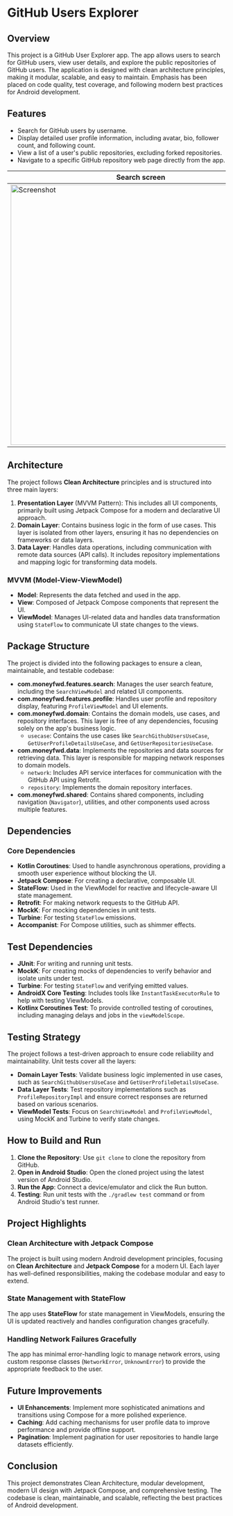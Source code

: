 # GitHub Users Explorer

## Overview
This project is a GitHub User Explorer app. The app allows users to search for GitHub users, view user details, and explore the public repositories of GitHub users. The application is designed with clean architecture principles, making it modular, scalable, and easy to maintain. Emphasis has been placed on code quality, test coverage, and following modern best practices for Android development.

## Features
- Search for GitHub users by username.
- Display detailed user profile information, including avatar, bio, follower count, and following count.
- View a list of a user's public repositories, excluding forked repositories.
- Navigate to a specific GitHub repository web page directly from the app.

| Search screen | Profile screen |
| --- | --- |
| <img src="https://github.com/user-attachments/assets/5571dd7d-3408-4842-987b-dfadbfff96f0" alt="Screenshot" height="600"> | <img src="https://github.com/user-attachments/assets/8f4b00b4-c877-428c-8dc4-76c3b749ce42" alt="Screenshot" height="600"> |


## Architecture
The project follows **Clean Architecture** principles and is structured into three main layers:

1. **Presentation Layer** (MVVM Pattern): This includes all UI components, primarily built using Jetpack Compose for a modern and declarative UI approach.
2. **Domain Layer**: Contains business logic in the form of use cases. This layer is isolated from other layers, ensuring it has no dependencies on frameworks or data layers.
3. **Data Layer**: Handles data operations, including communication with remote data sources (API calls). It includes repository implementations and mapping logic for transforming data models.

### MVVM (Model-View-ViewModel)
- **Model**: Represents the data fetched and used in the app.
- **View**: Composed of Jetpack Compose components that represent the UI.
- **ViewModel**: Manages UI-related data and handles data transformation using `StateFlow` to communicate UI state changes to the views.

## Package Structure
The project is divided into the following packages to ensure a clean, maintainable, and testable codebase:

- **com.moneyfwd.features.search**: Manages the user search feature, including the `SearchViewModel` and related UI components.
- **com.moneyfwd.features.profile**: Handles user profile and repository display, featuring `ProfileViewModel` and UI elements.
- **com.moneyfwd.domain**: Contains the domain models, use cases, and repository interfaces. This layer is free of any dependencies, focusing solely on the app's business logic.
    - `usecase`: Contains the use cases like `SearchGithubUsersUseCase`, `GetUserProfileDetailsUseCase`, and `GetUserRepositoriesUseCase`.
- **com.moneyfwd.data**: Implements the repositories and data sources for retrieving data. This layer is responsible for mapping network responses to domain models.
    - `network`: Includes API service interfaces for communication with the GitHub API using Retrofit.
    - `repository`: Implements the domain repository interfaces.
- **com.moneyfwd.shared**: Contains shared components, including navigation (`Navigator`), utilities, and other components used across multiple features.

## Dependencies
### Core Dependencies
- **Kotlin Coroutines**: Used to handle asynchronous operations, providing a smooth user experience without blocking the UI.
- **Jetpack Compose**: For creating a declarative, composable UI.
- **StateFlow**: Used in the ViewModel for reactive and lifecycle-aware UI state management.
- **Retrofit**: For making network requests to the GitHub API.
- **MockK**: For mocking dependencies in unit tests.
- **Turbine**: For testing `StateFlow` emissions.
- **Accompanist**: For Compose utilities, such as shimmer effects.

## Test Dependencies
- **JUnit**: For writing and running unit tests.
- **MockK**: For creating mocks of dependencies to verify behavior and isolate units under test.
- **Turbine**: For testing `StateFlow` and verifying emitted values.
- **AndroidX Core Testing**: Includes tools like `InstantTaskExecutorRule` to help with testing ViewModels.
- **Kotlinx Coroutines Test**: To provide controlled testing of coroutines, including managing delays and jobs in the `viewModelScope`.

## Testing Strategy
The project follows a test-driven approach to ensure code reliability and maintainability. Unit tests cover all the layers:
- **Domain Layer Tests**: Validate business logic implemented in use cases, such as `SearchGithubUsersUseCase` and `GetUserProfileDetailsUseCase`.
- **Data Layer Tests**: Test repository implementations such as `ProfileRepositoryImpl` and ensure correct responses are returned based on various scenarios.
- **ViewModel Tests**: Focus on `SearchViewModel` and `ProfileViewModel`, using MockK and Turbine to verify state changes.

## How to Build and Run
1. **Clone the Repository**: Use `git clone` to clone the repository from GitHub.
2. **Open in Android Studio**: Open the cloned project using the latest version of Android Studio.
3. **Run the App**: Connect a device/emulator and click the Run button.
4. **Testing**: Run unit tests with the `./gradlew test` command or from Android Studio's test runner.

## Project Highlights
### Clean Architecture with Jetpack Compose
The project is built using modern Android development principles, focusing on **Clean Architecture** and **Jetpack Compose** for a modern UI. Each layer has well-defined responsibilities, making the codebase modular and easy to extend.

### State Management with StateFlow
The app uses **StateFlow** for state management in ViewModels, ensuring the UI is updated reactively and handles configuration changes gracefully.

### Handling Network Failures Gracefully
The app has minimal error-handling logic to manage network errors, using custom response classes (`NetworkError`, `UnknownError`) to provide the appropriate feedback to the user.

## Future Improvements
- **UI Enhancements**: Implement more sophisticated animations and transitions using Compose for a more polished experience.
- **Caching**: Add caching mechanisms for user profile data to improve performance and provide offline support.
- **Pagination**: Implement pagination for user repositories to handle large datasets efficiently.

## Conclusion
This project demonstrates Clean Architecture, modular development, modern UI design with Jetpack Compose, and comprehensive testing. The codebase is clean, maintainable, and scalable, reflecting the best practices of Android development.


